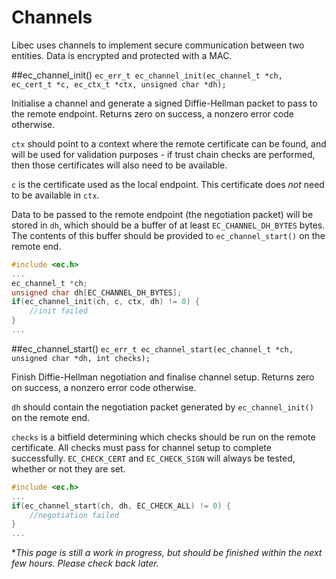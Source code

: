 # Channels

Libec uses channels to implement secure communication between two entities. Data is encrypted and protected with a MAC.

##ec_channel_init()
`ec_err_t ec_channel_init(ec_channel_t *ch, ec_cert_t *c, ec_ctx_t *ctx, unsigned char *dh);`

Initialise a channel and generate a signed Diffie-Hellman packet to pass to the remote endpoint. Returns zero on success, a nonzero error code otherwise.

`ctx` should point to a context where the remote certificate can be found, and will be used for validation purposes - if trust chain checks are performed, then those certificates will also need to be available.

`c` is the certificate used as the local endpoint. This certificate does *not* need to be available in `ctx`.

Data to be passed to the remote endpoint (the negotiation packet) will be stored in `dh`, which should be a buffer of at least `EC_CHANNEL_DH_BYTES` bytes. The contents of this buffer should be provided to `ec_channel_start()` on the remote end.

```c
#include <ec.h>
...
ec_channel_t *ch;
unsigned char dh[EC_CHANNEL_DH_BYTES];
if(ec_channel_init(ch, c, ctx, dh) != 0) {
    //init failed
}
...
```

##ec_channel_start()
`ec_err_t ec_channel_start(ec_channel_t *ch, unsigned char *dh, int checks);`

Finish Diffie-Hellman negotiation and finalise channel setup. Returns zero on success, a nonzero error code otherwise.

`dh` should contain the negotiation packet generated by `ec_channel_init()` on the remote end.

`checks` is a bitfield determining which checks should be run on the remote certificate. All checks must pass for channel setup to complete successfully. `EC_CHECK_CERT` and `EC_CHECK_SIGN` will always be tested, whether or not they are set.

```c
#include <ec.h>
...
if(ec_channel_start(ch, dh, EC_CHECK_ALL) != 0) {
    //negotiation failed
}
...
```

**This page is still a work in progress, but should be finished within the next few hours. Please check back later.*